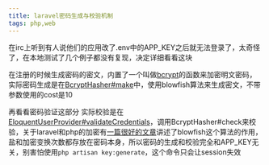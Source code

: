```yaml
---
title: laravel密码生成与校验机制
tags: php,web
---
```


在irc上听到有人说他们的应用改了.env中的APP_KEY之后就无法登录了，太奇怪了，在本地测试了几个例子都没有复现，决定详细看看这块

在注册的时候生成密码的密文，内置了一个叫做[bcrypt](https://github.com/laravel/framework/blob/5.2/src/Illuminate/Foundation/helpers.php#L180)的函数来加密明文密码，实际密码生成是在[BcryptHasher#make](https://github.com/laravel/framework/blob/5.2/src/Illuminate/Hashing/BcryptHasher.php#L26)中，使用blowfish算法来生成密文，不带参数使用的cost是10

再看看密码验证这部分
实际校验是在[EloquentUserProvider#validateCredentials](https://github.com/laravel/framework/blob/5.2/src/Illuminate/Auth/EloquentUserProvider.php#L114)，调用BcryptHasher#check来校验，关于laravel和php的加密有[一篇很好的文章](https://mnshankar.wordpress.com/2014/03/29/laravel-hash-make-explained/)讲述了blowfish这个算法的作用，盐和加密变换次数都存放在密码本身，所以密码的生成和校验完全和APP_KEY无关，别害怕使用`php artisan key:generate`，这个命令只会让session失效
